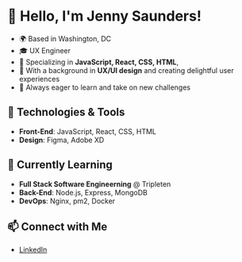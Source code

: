 # 👋 Hello, I'm Jenny Saunders!

- 🌍 Based in Washington, DC
- 🎓 UX Engineer
- 💼 Specializing in **JavaScript, React, CSS, HTML**,
- 🎨 With a background in **UX/UI design** and creating delightful user experiences
- 🚀 Always eager to learn and take on new challenges

## 🔧 Technologies & Tools
- **Front-End**: JavaScript, React, CSS, HTML
- **Design**: Figma, Adobe XD

## 🌱 Currently Learning
- **Full Stack Software Engineerning** @ Tripleten
- **Back-End**: Node.js, Express, MongoDB
- **DevOps**: Nginx, pm2, Docker

## 📫 Connect with Me
- [LinkedIn](https://www.linkedin.com/in/jennygloversaunders/)

